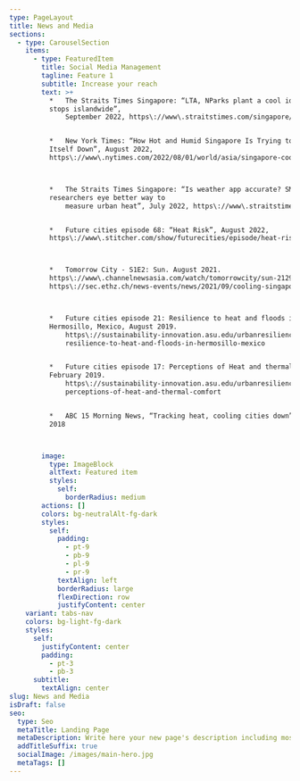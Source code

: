 ```yaml
---
type: PageLayout
title: News and Media
sections:
  - type: CarouselSection
    items:
      - type: FeaturedItem
        title: Social Media Management
        tagline: Feature 1
        subtitle: Increase your reach
        text: >+
          *   The Straits Times Singapore: “LTA, NParks plant a cool idea at bus
          stops islandwide”,
              September 2022, https\://www\.straitstimes.com/singapore/transport/lta-nparks-plant-a-cool-ideaat-bus-stops-islandwide


          *   New York Times: “How Hot and Humid Singapore Is Trying to Cool
          Itself Down”, August 2022,
          https\://www\.nytimes.com/2022/08/01/world/asia/singapore-cooling-heat-climate.html



          *   The Straits Times Singapore: “Is weather app accurate? SMU
          researchers eye better way to
              measure urban heat”, July 2022, https\://www\.straitstimes.com/singapore/environment/is-weatherapp-accurate-smu-researchers-eye-better-way-to-measure-urban-heat?close=true


          *   Future cities episode 68: “Heat Risk”, August 2022,
          https\://www\.stitcher.com/show/futurecities/episode/heat-risk-205402184



          *   Tomorrow City - S1E2: Sun. August 2021.
          https\://www\.channelnewsasia.com/watch/tomorrowcity/sun-2129581,
          https\://sec.ethz.ch/news-events/news/2021/09/cooling-singapore-in-tomorrowcity.html



          *   Future cities episode 21: Resilience to heat and floods in
          Hermosillo, Mexico, August 2019.
              https\://sustainability-innovation.asu.edu/urbanresilience/news/archive/future-cities-episode-21-
              resilience-to-heat-and-floods-in-hermosillo-mexico


          *   Future cities episode 17: Perceptions of Heat and thermal comfort,
          February 2019.
              https\://sustainability-innovation.asu.edu/urbanresilience/news/archive/future-cities-episode-17-
              perceptions-of-heat-and-thermal-comfort


          *   ABC 15 Morning News, “Tracking heat, cooling cities down”, October
          2018



        image:
          type: ImageBlock
          altText: Featured item
          styles:
            self:
              borderRadius: medium
        actions: []
        colors: bg-neutralAlt-fg-dark
        styles:
          self:
            padding:
              - pt-9
              - pb-9
              - pl-9
              - pr-9
            textAlign: left
            borderRadius: large
            flexDirection: row
            justifyContent: center
    variant: tabs-nav
    colors: bg-light-fg-dark
    styles:
      self:
        justifyContent: center
        padding:
          - pt-3
          - pb-3
      subtitle:
        textAlign: center
slug: News and Media
isDraft: false
seo:
  type: Seo
  metaTitle: Landing Page
  metaDescription: Write here your new page's description including most relevant keywords.
  addTitleSuffix: true
  socialImage: /images/main-hero.jpg
  metaTags: []
---
```

